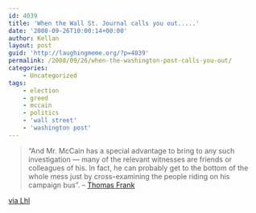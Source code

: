 ```yaml
---
id: 4039
title: 'When the Wall St. Journal calls you out.....'
date: '2008-09-26T10:00:14+00:00'
author: Kellan
layout: post
guid: 'http://laughingmeme.org/?p=4039'
permalink: /2008/09/26/when-the-washington-post-calls-you-out/
categories:
    - Uncategorized
tags:
    - election
    - greed
    - mccain
    - politics
    - 'wall street'
    - 'washington post'
---
```


> “And Mr. McCain has a special advantage to bring to any such investigation — many of the relevant witnesses are friends or colleagues of his. In fact, he can probably get to the bottom of the whole mess just by cross-examining the people riding on his campaign bus”. – [Thomas Frank](http://online.wsj.com/article/SB122221440058969313.html#printMode)

[via Lhl](http://randomfoo.net/)